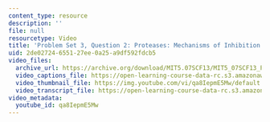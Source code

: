 ```yaml
---
content_type: resource
description: ''
file: null
resourcetype: Video
title: 'Problem Set 3, Question 2: Proteases: Mechanisms of Inhibition'
uid: 2de02724-6551-27ee-0a25-a9df592fdcb5
video_files:
  archive_url: https://archive.org/download/MIT5.07SCF13/MIT5_07SCF13_Pset3_Q2_300k.mp4
  video_captions_file: https://open-learning-course-data-rc.s3.amazonaws.com/5-07sc-biological-chemistry-i-fall-2013/ab7d701d06df5e1a8d7c3e18f4bf5dad_qa8IepmE5Mw.vtt
  video_thumbnail_file: https://img.youtube.com/vi/qa8IepmE5Mw/default.jpg
  video_transcript_file: https://open-learning-course-data-rc.s3.amazonaws.com/5-07sc-biological-chemistry-i-fall-2013/50c9a95ab001d7f628ade83413049562_qa8IepmE5Mw.pdf
video_metadata:
  youtube_id: qa8IepmE5Mw
---
```

